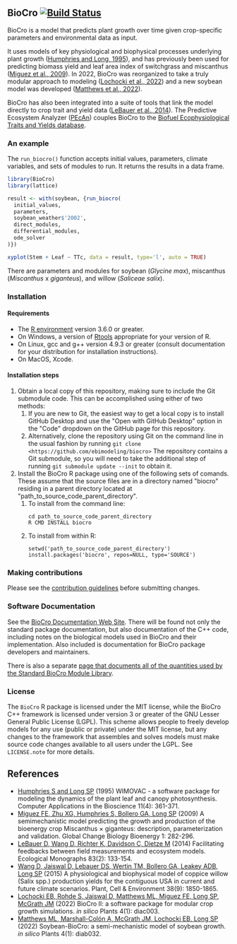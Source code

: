## BioCro [![Build Status](https://github.com/ebimodeling/biocro/workflows/R-CMD-check/badge.svg)](https://github.com/ebimodeling/biocro/actions?query=workflow%3AR-CMD-check)
BioCro is a model that predicts plant growth over time given crop-specific
parameters and environmental data as input.

It uses models of key physiological and biophysical processes underlying plant
growth ([Humphries and Long, 1995]), and has previously been used for predicting
biomass yield and leaf area index of switchgrass and miscanthus
([Miguez et al., 2009]). In 2022, BioCro was reorganized to take a truly modular
approach to modeling ([Lochocki et al., 2022]) and a new soybean model was
developed ([Matthews et al., 2022]).

BioCro has also been integrated into a suite of tools that link the model
directly to crop trait and yield data ([LeBauer et al., 2014]). The Predictive
Ecosystem Analyzer ([PEcAn](https://github.com/PecanProject/pecan)) couples
BioCro to the [Biofuel Ecophysiological Traits and Yields
database](https://www.betydb.org).

### An example
The `run_biocro()` function accepts initial values, parameters, climate
variables, and sets of modules to run. It returns the results in a data frame.

```r
library(BioCro)
library(lattice)

result <- with(soybean, {run_biocro(
  initial_values,
  parameters,
  soybean_weather$'2002',
  direct_modules,
  differential_modules,
  ode_solver
)})

xyplot(Stem + Leaf ~ TTc, data = result, type='l', auto = TRUE)
```

There are parameters and modules for soybean (_Glycine max_), miscanthus
(_Miscanthus_ x _giganteus_), and willow (_Saliceae salix_).


### Installation
#### Requirements
- The [R environment](https://cran.r-project.org/) version 3.6.0 or greater.
- On Windows, a version of
  [Rtools](https://cran.r-project.org/bin/windows/Rtools/) appropriate for your
  version of R.
- On Linux, gcc and g++ version 4.9.3 or greater (consult documentation for your
  distribution for installation instructions).
- On MacOS, Xcode.

#### Installation steps
1. Obtain a local copy of this repository, making sure to include the Git
   submodule code. This can be accomplished using either of two methods:
   1. If you are new to Git, the easiest way to get a local copy is to install
      GitHub Desktop and use the "Open with GitHub Desktop" option in the "Code"
      dropdown on the GitHub page for this repository.
   2. Alternatively, clone the repository using Git on the command
      line in the usual fashion by running
      `git clone <https://github.com/ebimodeling/biocro>` The repository
      contains a Git submodule, so you will need to take the additional step of
      running `git submodule update --init` to obtain it.
2. Install the BioCro R package using one of the following sets of comands.
   These assume that the source files are in a directory named "biocro" residing
   in a parent directory located at "path_to_source_code_parent_directory".
   1. To install from the command line:
      ```
      cd path_to_source_code_parent_directory
      R CMD INSTALL biocro
      ```
   2. To install from within R:
      ```
      setwd('path_to_source_code_parent_directory')
      install.packages('biocro', repos=NULL, type='SOURCE')
      ```

### Making contributions

Please see the [contribution
guidelines](https://ebimodeling.github.io/biocro-documentation/master/bookdown/contributing-to-biocro.html)
before submitting changes.

### Software Documentation

See the [BioCro Documentation Web
Site](https://ebimodeling.github.io/biocro-documentation/master/pkgdown/index.html).
There will be found not only the standard package documentation, but also
documentation of the C++ code, including notes on the biological models used in
BioCro and their implementation.  Also included is documentation for BioCro
package developers and maintainers.

There is also a separate [page that documents all of the quantities
used by the Standard BioCro Module
Library](https://ebimodeling.github.io/biocro-documentation/quantity_docs/quantities.html).

### License

The `BioCro` R package is licensed under the MIT license, while the BioCro C++
framework is licensed under version 3 or greater of the GNU Lesser General
Public License (LGPL). This scheme allows people to freely develop models for
any use (public or private) under the MIT license, but any changes to the
framework that assembles and solves models must make source code changes
available to all users under the LGPL. See `LICENSE.note` for more details.

## References
- [Humphries S and Long SP][Humphries and Long, 1995] (1995) WIMOVAC - a software package for modeling the dynamics of the plant leaf and canopy photosynthesis. Computer Applications in the Bioscience 11(4): 361-371.
- [Miguez FE, Zhu XG, Humphries S, Bollero GA, Long SP][Miguez et al., 2009] (2009) A semimechanistic model predicting the growth and production of the bioenergy crop Miscanthus × giganteus: description, parameterization and validation.  Global Change Biology Bioenergy 1: 282-296.
- [LeBauer D, Wang D, Richter K, Davidson C, Dietze M][LeBauer et al., 2014] (2014) Facilitating feedbacks between field measurements and ecosystem models. Ecological Monographs 83(2): 133-154.
- [Wang D, Jaiswal D, Lebauer DS, Wertin TM, Bollero GA, Leakey ADB, Long SP][Wang et al., 2015] (2015) A physiological and biophysical model of coppice willow (Salix spp.) production yields for the contiguous USA in current and future climate scenarios. Plant, Cell & Environment 38(9): 1850-1865.
- [Lochocki EB, Rohde S, Jaiswal D, Matthews ML, Miguez FE, Long SP, McGrath JM][Lochocki et al., 2022] (2022) BioCro II: a software package for modular crop growth simulations. _in silico_ Plants 4(1): diac003.
- [Matthews ML, Marshall-Colón A, McGrath JM, Lochocki EB, Long SP][Matthews et al., 2022] (2022) Soybean-BioCro: a semi-mechanistic model of soybean growth. _in silico_ Plants 4(1): diab032.

[Humphries and Long, 1995]:https://doi.org/10.1093/bioinformatics/11.4.361
[Miguez et al., 2009]:https://doi.org/10.1111/j.1757-1707.2009.01019.x
[LeBauer et al., 2014]:https://doi.org/10.1890/12-0137.1
[Wang et al., 2015]:https://doi.org/10.1111/pce.12556
[Lochocki et al., 2022]:https://doi.org/10.1093/insilicoplants/diac003
[Matthews et al., 2022]:https://doi.org/10.1093/insilicoplants/diab032
